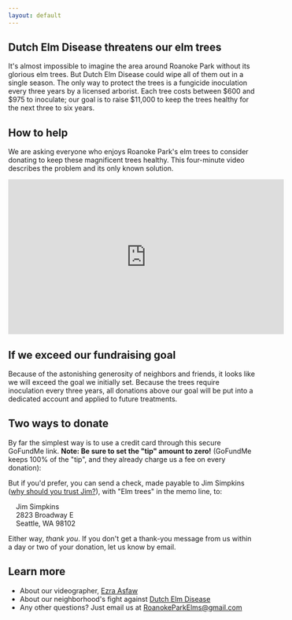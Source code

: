 ```yaml
---
layout: default
---
```


## Dutch Elm Disease threatens our elm trees

It's almost impossible to imagine the area around Roanoke Park without its glorious elm trees. But Dutch Elm Disease could wipe all of them out in a single season. The only way to protect the trees is a fungicide inoculation every three years by a licensed arborist. Each tree costs between $600 and $975 to inoculate; our goal is to raise $11,000 to keep the trees healthy for the next three to six years.

## How to help

We are asking everyone who enjoys Roanoke Park's elm trees to consider donating to keep these magnificent trees healthy. This four-minute video describes the problem and its only known solution.

<!-- Center the video -->
<div class="container">
<iframe width="560" height="315" src="https://www.youtube.com/embed/IMr0vxVy5Ug?si=SiZWNoX5hREH59_0" title="YouTube video player" frameborder="0" allow="accelerometer; autoplay; clipboard-write; encrypted-media; gyroscope; picture-in-picture; web-share" referrerpolicy="strict-origin-when-cross-origin" allowfullscreen></iframe>
</div>

## If we exceed our fundraising goal

Because of the astonishing generosity of neighbors and friends, it looks like we will exceed the goal we initially set. Because the trees require inoculation every three years, all donations above our goal will be put into a dedicated account and applied to future treatments.

## Two ways to donate

By far the simplest way is to use a credit card through this secure GoFundMe link. **Note: Be sure to set the "tip" amount to zero!** (GoFundMe keeps 100% of the "tip", and they already charge us a fee on every donation):

<div class="container">
<div class="gfm-embed" data-url="https://www.gofundme.com/f/help-protect-roanoke-parks-elms/widget/medium?sharesheet=fundraiser sidebar&attribution_id=undefined"></div><script defer src="https://www.gofundme.com/static/js/embed.js"></script>
</div>


But if you'd prefer, you can send a check, made payable to Jim Simpkins ([why should you trust Jim?](./jim-simpkins.html)), with "Elm trees" in the memo line, to:


&nbsp;&nbsp;&nbsp; Jim Simpkins<br/>
&nbsp;&nbsp;&nbsp; 2823 Broadway E<br/>
&nbsp;&nbsp;&nbsp; Seattle, WA 98102

Either way, *thank you*. If you don't get a thank-you message from us within a day or two of your donation, let us know by email.

## Learn more
- About our videographer, [Ezra Asfaw](./videographer.html)<br/>
- About our neighborhood's fight against [Dutch Elm Disease](./learn-more.html)<br/>
- Any other questions? Just email us at RoanokeParkElms@gmail.com
